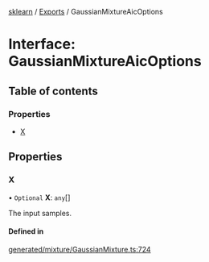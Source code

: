 [sklearn](../readme.md) / [Exports](../modules.md) / GaussianMixtureAicOptions

# Interface: GaussianMixtureAicOptions

## Table of contents

### Properties

- [X](GaussianMixtureAicOptions.md#x)

## Properties

### X

• `Optional` **X**: `any`[]

The input samples.

#### Defined in

[generated/mixture/GaussianMixture.ts:724](https://github.com/transitive-bullshit/scikit-learn-ts/blob/367336a/packages/sklearn/src/generated/mixture/GaussianMixture.ts#L724)
